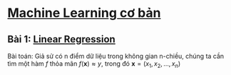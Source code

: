 # [Machine Learning cơ bản](https://machinelearningcoban.com/about/)
## Bài 1: [Linear Regression](https://machinelearningcoban.com/2016/12/28/linearregression/)
Bài toán: Giả sử có n điểm dữ liệu trong không gian n-chiều, chúng ta cần tìm một hàm $f$ thỏa mãn $f(\mathbf{x}) \approx y$, trong đó $\mathbf{x} = (x_1,x_2,\dots,x_n)$
